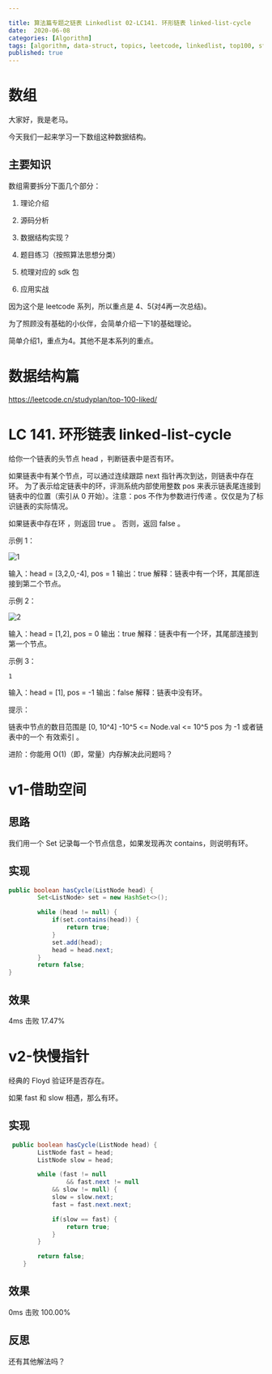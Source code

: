 ```yaml
---

title: 算法篇专题之链表 Linkedlist 02-LC141. 环形链表 linked-list-cycle
date:  2020-06-08
categories: [Algorithm]
tags: [algorithm, data-struct, topics, leetcode, linkedlist, top100, sf]
published: true
---
```



# 数组

大家好，我是老马。

今天我们一起来学习一下数组这种数据结构。

## 主要知识

数组需要拆分下面几个部分：

1. 理论介绍

2. 源码分析

3. 数据结构实现？

4. 题目练习（按照算法思想分类）

5. 梳理对应的 sdk 包

6. 应用实战

因为这个是 leetcode 系列，所以重点是 4、5(对4再一次总结)。

为了照顾没有基础的小伙伴，会简单介绍一下1的基础理论。

简单介绍1，重点为4。其他不是本系列的重点。

# 数据结构篇

https://leetcode.cn/studyplan/top-100-liked/

# LC 141. 环形链表 linked-list-cycle

给你一个链表的头节点 head ，判断链表中是否有环。

如果链表中有某个节点，可以通过连续跟踪 next 指针再次到达，则链表中存在环。 为了表示给定链表中的环，评测系统内部使用整数 pos 来表示链表尾连接到链表中的位置（索引从 0 开始）。注意：pos 不作为参数进行传递 。仅仅是为了标识链表的实际情况。

如果链表中存在环 ，则返回 true 。 否则，返回 false 。

 

示例 1：

![1](https://assets.leetcode-cn.com/aliyun-lc-upload/uploads/2018/12/07/circularlinkedlist.png)

输入：head = [3,2,0,-4], pos = 1
输出：true
解释：链表中有一个环，其尾部连接到第二个节点。


示例 2：


![2](https://assets.leetcode-cn.com/aliyun-lc-upload/uploads/2018/12/07/circularlinkedlist_test2.png)

输入：head = [1,2], pos = 0
输出：true
解释：链表中有一个环，其尾部连接到第一个节点。


示例 3：

```
1
```


输入：head = [1], pos = -1
输出：false
解释：链表中没有环。
 

提示：

链表中节点的数目范围是 [0, 10^4]
-10^5 <= Node.val <= 10^5
pos 为 -1 或者链表中的一个 有效索引 。
 
进阶：你能用 O(1)（即，常量）内存解决此问题吗？

# v1-借助空间

## 思路

我们用一个 Set 记录每一个节点信息，如果发现再次 contains，则说明有环。

## 实现

```java
public boolean hasCycle(ListNode head) {
        Set<ListNode> set = new HashSet<>();

        while (head != null) {
            if(set.contains(head)) {
                return true;
            }
            set.add(head);
            head = head.next;
        }
        return false;
}
```

## 效果

4ms 击败 17.47%

# v2-快慢指针

经典的 Floyd 验证环是否存在。

如果 fast 和 slow 相遇，那么有环。


## 实现

```java
 public boolean hasCycle(ListNode head) {
        ListNode fast = head;
        ListNode slow = head;

        while (fast != null
                && fast.next != null
            && slow != null) {
            slow = slow.next;
            fast = fast.next.next;

            if(slow == fast) {
                return true;
            }
        }

        return false;
    }
```

## 效果

0ms 击败 100.00%

## 反思

还有其他解法吗？


